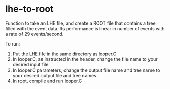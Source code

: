 lhe-to-root
===========

Function to take an LHE file, and create a ROOT file that contains a tree filled with the event data. Its performance is linear in number of events with a rate of 29 events/second.

To run:

1. Put the LHE file in the same directory as looper.C
2. In looper.C, as instructed in the header, change the file name to your desired input file
3. In looper.C parameters, change the output file name and tree name to your desired output file and tree names.
3. In root, compile and run looper.C
